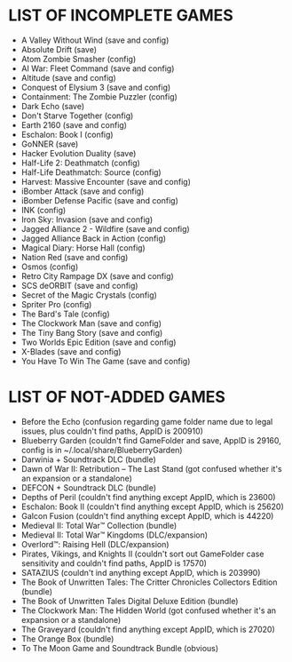 # LIST OF INCOMPLETE GAMES

* A Valley Without Wind (save and config)
* Absolute Drift (save)
* Atom Zombie Smasher (config)
* AI War: Fleet Command (save and config)
* Altitude (save and config)
* Conquest of Elysium 3 (save and config)
* Containment: The Zombie Puzzler (config)
* Dark Echo (save)
* Don't Starve Together (config)
* Earth 2160 (save and config)
* Eschalon: Book I (config)
* GoNNER (save)
* Hacker Evolution Duality (save)
* Half-Life 2: Deathmatch (config)
* Half-Life Deathmatch: Source (config)
* Harvest: Massive Encounter (save and config)
* iBomber Attack (save and config)
* iBomber Defense Pacific (save and config)
* INK (config)
* Iron Sky: Invasion (save and config)
* Jagged Alliance 2 - Wildfire (save and config)
* Jagged Alliance Back in Action (config)
* Magical Diary: Horse Hall (config)
* Nation Red (save and config)
* Osmos (config)
* Retro City Rampage DX (save and config)
* SCS deORBIT (save and config)
* Secret of the Magic Crystals (config)
* Spriter Pro (config)
* The Bard's Tale (config)
* The Clockwork Man (save and config)
* The Tiny Bang Story (save and config)
* Two Worlds Epic Edition (save and config)
* X-Blades (save and config)
* You Have To Win The Game (save and config)

# LIST OF NOT-ADDED GAMES
* Before the Echo (confusion regarding game folder name due to legal issues, plus couldn't find paths, AppID is 200910)
* Blueberry Garden (couldn't find GameFolder and save, AppID is 29160, config is in ~/.local/share/BlueberryGarden)
* Darwinia + Soundtrack DLC (bundle)
* Dawn of War II: Retribution – The Last Stand (got confused whether it's an expansion or a standalone)
* DEFCON + Soundtrack DLC (bundle)
* Depths of Peril (couldn't find anything except AppID, which is 23600)
* Eschalon: Book II (couldn't find anything except AppID, which is 25620)
* Galcon Fusion (couldn't find anything except AppID, which is 44220)
* Medieval II: Total War™ Collection (bundle)
* Medieval II: Total War™ Kingdoms (DLC/expansion)
* Overlord™: Raising Hell (DLC/expansion)
* Pirates, Vikings, and Knights II (couldn't sort out GameFolder case sensitivity and couldn't find paths, AppID is 17570)
* SATAZIUS (couldn't ind anything except AppID, which is 203990)
* The Book of Unwritten Tales: The Critter Chronicles Collectors Edition (bundle)
* The Book of Unwritten Tales Digital Deluxe Edition (bundle)
* The Clockwork Man: The Hidden World (got confused whether it's an expansion or a standalone)
* The Graveyard (couldn't find anything except AppID, which is 27020)
* The Orange Box (bundle)
* To The Moon Game and Soundtrack Bundle (obvious)







